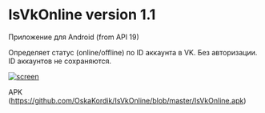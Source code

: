 # IsVkOnline version 1.1

Приложение для Android (from API 19)


Определяет статус (online/offline) по ID аккаунта в VK.
Без авторизации. ID аккаунтов не сохраняются.




[![sсreen](http://cs629129.vk.me/v629129459/2df4a/OEaZkGBAfno.jpg)](#features)

APK (https://github.com/OskaKordik/IsVkOnline/blob/master/IsVkOnline.apk)
